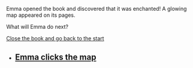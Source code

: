 Emma opened the book and discovered that it was enchanted! A glowing map appeared on its pages.  

What will Emma do next?

[Close the book and go back to the start](./intro.md)

* ## [Emma clicks the map](./click_the_map.md)